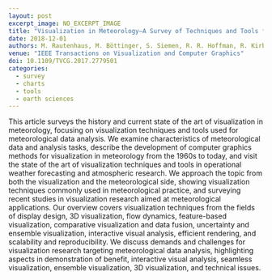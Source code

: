 ```yaml
---
layout: post
excerpt_image: NO_EXCERPT_IMAGE
title: "Visualization in Meteorology—A Survey of Techniques and Tools for Data Analysis Tasks"
date: 2018-12-01
authors: M. Rautenhaus, M. Böttinger, S. Siemen, R. R. Hoffman, R. Kirby, M. Mirzargar, N. Röber & R. Westermann
venue: "IEEE Transactions on Visualization and Computer Graphics"
doi: 10.1109/TVCG.2017.2779501
categories:
  - survey
  - charts
  - tools
  - earth sciences
---
```

This article surveys the history and current state of the art of visualization in meteorology, focusing on visualization techniques and tools used for meteorological data analysis. We examine characteristics of meteorological data and analysis tasks, describe the development of computer graphics methods for visualization in meteorology from the 1960s to today, and visit the state of the art of visualization techniques and tools in operational weather forecasting and atmospheric research. We approach the topic from both the visualization and the meteorological side, showing visualization techniques commonly used in meteorological practice, and surveying recent studies in visualization research aimed at meteorological applications. Our overview covers visualization techniques from the fields of display design, 3D visualization, flow dynamics, feature-based visualization, comparative visualization and data fusion, uncertainty and ensemble visualization, interactive visual analysis, efficient rendering, and scalability and reproducibility. We discuss demands and challenges for visualization research targeting meteorological data analysis, highlighting aspects in demonstration of benefit, interactive visual analysis, seamless visualization, ensemble visualization, 3D visualization, and technical issues.
